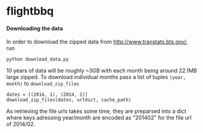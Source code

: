 # flightbbq

#### Downloading the data

In order to download the zipped data from <http://www.transtats.bts.gov/>, run 

```
python download_data.py
```

10 years of data will be roughly ~3GB with each month being around 22.1MB large zipped.
To download individual months pass a list of tuples `(year, month)` to `download_zip_files`

```
dates = [(2014, 1), (2014, 2)]
download_zip_files(dates, urldict, cache_path)
```

As retrieving the file urls takes some time, they are preparsed into a dict where keys adressing year/month are encoded as "201402" for the file url of 2014/02.